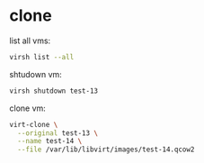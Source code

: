 # clone

list all vms:
```bash
virsh list --all
```

shtudown vm:
```bash
virsh shutdown test-13
```

clone vm:
```bash
virt-clone \
  --original test-13 \
  --name test-14 \
  --file /var/lib/libvirt/images/test-14.qcow2
```


